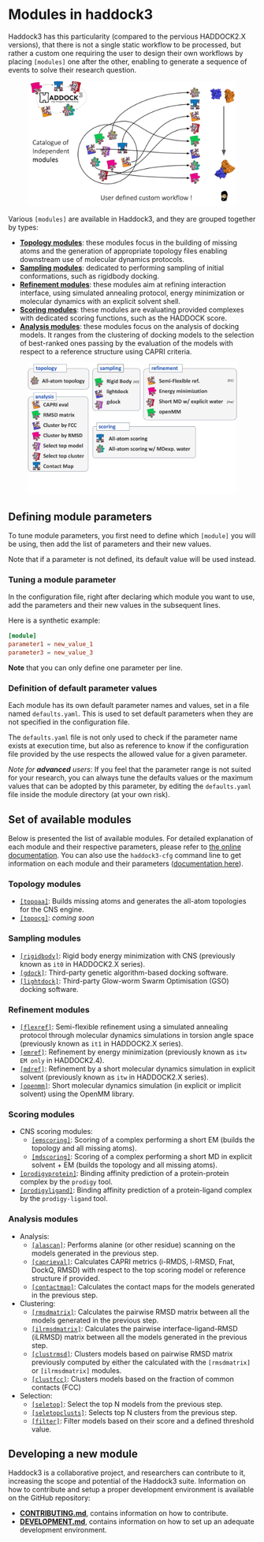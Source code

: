 # Modules in haddock3

Haddock3 has this particularity (compared to the pervious HADDOCK2.X versions), that there is not a single static workflow to be processed, but rather a custom one requiring the user to design their own workflows by placing `[modules]` one after the other, enabling to generate a sequence of events to solve their research question.

<figure align="center">
<img src="./images/hd3_custom_workflow.png">
</figure>

Various `[modules]` are available in Haddock3, and they are grouped together by types:

- [**Topology modules**](#topology-modules): these modules focus in the building of missing atoms and the generation of appropriate topology files enabling downstream use of molecular dynamics protocols.
- [**Sampling modules**](#sampling-modules): dedicated to performing sampling of initial conformations, such as rigidbody docking.
- [**Refinement modules**](#refinement-modules): these modules aim at refining interaction interface, using simulated annealing protocol, energy minimization or molecular dynamics with an explicit solvent shell.
- [**Scoring modules**](#scoring-modules): these modules are evaluating provided complexes with dedicated scoring functions, such as the HADDOCK score.
- [**Analysis modules**](#analysis-modules): these modules focus on the analysis of docking models. It ranges from the clustering of docking models to the selection of best-ranked ones passing by the evaluation of the models with respect to a reference structure using CAPRI criteria.

<figure align="center">
<img src="./images/list_modules.png">
</figure>

## Defining module parameters

To tune module parameters, you first need to define which `[module]` you will be using, then add the list of parameters and their new values.

Note that if a parameter is not defined, its default value will be used instead.

### Tuning a module parameter

In the configuration file, right after declaring which module you want to use, add the parameters and their new values in the subsequent lines.

Here is a synthetic example:

```TOML
[module]
parameter1 = new_value_1
parameter3 = new_value_3
```

**Note** that you can only define one parameter per line.

### Definition of default parameter values

Each module has its own default parameter names and values, set in a file named `defaults.yaml`.
This is used to set default parameters when they are not specified in the configuration file.

The `defaults.yaml` file is not only used to check if the parameter name exists at execution time, but also as reference to know if the configuration file provided by the use respects the allowed value for a given parameter.

*Note for **advanced** users*: If you feel that the parameter range is not suited for your research, you can always tune the defaults values or the maximum values that can be adopted by this parameter, by editing the `defaults.yaml` file inside the module directory (at your own risk).

## Set of available modules

Below is presented the list of available modules.
For detailed explanation of each module and their respective parameters, please refer to [the online documentation](https://www.bonvinlab.org/haddock3/).
You can also use the `haddock3-cfg` command line to get information on each module and their parameters ([documentation here](./clis.md#haddock3-cfg)).

### Topology modules

- [`[topoaa]`](./modules/topology.md#topoaa-module): Builds missing atoms and generates the all-atom topologies for the CNS engine.
- [`[topocg]`](./modules/topology.md#topology-modules): *coming soon*

### Sampling modules

- [`[rigidbody]`](./modules/sampling.md#rigidbody-module): Rigid body energy minimization with CNS (previously known as `it0` in HADDOCK2.X series).
- [`[gdock]`](./modules/sampling.md#gdock-module): Third-party genetic algorithm-based docking software.
- [`[lightdock]`](./modules/sampling.md#lightdock-module): Third-party Glow-worm Swarm Optimisation (GSO) docking software.

### Refinement modules

- [`[flexref]`](./modules/refinement.md#flexref-module): Semi-flexible refinement using a simulated annealing protocol through molecular dynamics simulations in torsion angle space (previously known as `it1` in HADDOCK2.X series).
- [`[emref]`](./modules/refinement.md#emref-module): Refinement by energy minimization (previously known as `itw EM only` in HADDOCK2.4).
- [`[mdref]`](./modules/refinement.md#mdref-module): Refinement by a short molecular dynamics simulation in explicit solvent (previously known as `itw` in HADDOCK2.X series).
- [`[openmm]`](./modules/refinement.md#openmm-module): Short molecular dynamics simulation (in explicit or implicit solvent) using the OpenMM library.

### Scoring modules

- CNS scoring modules:
  - [`[emscoring]`](./modules/scoring.md#emscoring-module): Scoring of a complex performing a short EM (builds the topology and all missing atoms).
  - [`[mdscoring]`](./modules/scoring.md#mdscoring-module): Scoring of a complex performing a short MD in explicit solvent + EM (builds the topology and all missing atoms).
- [`[prodigyprotein]`](./modules/scoring.md#prodigyprotein-module): Binding affinity prediction of a protein-protein complex by the `prodigy` tool.
- [`[prodigyligand]`](./modules/scoring.md#prodigyligand-module): Binding affinity prediction of a protein-ligand complex by the `prodigy-ligand` tool.

### Analysis modules

- Analysis:
  - [`[alascan]`](./modules/analysis.md#alascan-module): Performs alanine (or other residue) scanning on the models generated in the previous step.
  - [`[caprieval]`](./modules/analysis.md#caprieval-module): Calculates CAPRI metrics (i-RMDS, l-RMSD, Fnat, DockQ, RMSD) with respect to the top scoring model or reference structure if provided.
  - [`[contactmap]`](./modules/analysis.md#contactmap-module): Calculates the contact maps for the models generated in the previous step.
- Clustering:
  - [`[rmsdmatrix]`](./modules/analysis.md#rmsdmatrix-module): Calculates the pairwise RMSD matrix between all the models generated in the previous step.
  - [`[ilrmsdmatrix]`](./modules/analysis.md#ilrmsdmatrix-module): Calculates the pairwise interface-ligand-RMSD (iLRMSD) matrix between all the models generated in the previous step.
  - [`[clustrmsd]`](./modules/analysis.md#clustrmsd-module): Clusters models based on pairwise RMSD matrix previously computed by either the calculated with the `[rmsdmatrix]` or `[ilrmsdmatrix]` modules.
  - [`[clustfcc]`](./modules/analysis.md#clustfcc-module): Clusters models based on the fraction of common contacts (FCC)
- Selection:
  - [`[seletop]`](./modules/analysis.md#seletop-module): Select the top N models from the previous step.
  - [`[seletopclusts]`](./modules/analysis.md#seletopclusts-module): Selects top N clusters from the previous step.
  - [`[filter]`](./modules/analysis.md#filter-module): Filter models based on their score and a defined threshold value.

## Developing a new module

Haddock3 is a collaborative project, and researchers can contribute to it, increasing the scope and potential of the Haddock3 suite.
Information on how to contribute and setup a proper development environment is available on the GitHub repository:

- [**CONTRIBUTING.md**](https://github.com/haddocking/haddock3/blob/main/CONTRIBUTING.md), contains information on how to contribute.
- [**DEVELOPMENT.md**](https://github.com/haddocking/haddock3/blob/main/DEVELOPMENT.md), contains information on how to set up an adequate development environment.
